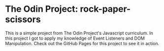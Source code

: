 # The Odin Project: rock-paper-scissors

This is a simple project from The Odin Project's Javascript curriculum. In this project I got to apply my knowledge of Event Listeners and DOM Manipulation. Check out the GitHub Pages for this project to see it in action.